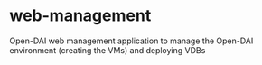 web-management
==============

Open-DAI web management application to manage the Open-DAI environment (creating the VMs) and deploying VDBs
